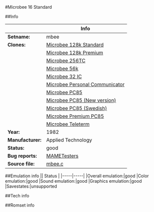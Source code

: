 #Microbee 16 Standard

##Info

||Info|
|-----|-----|
|**Setname:**|mbee
|**Clones:**|[Microbee 128k Standard](mbee128.md)
||[Microbee 128k Premium](mbee128p.md)
||[Microbee 256TC](mbee256.md)
||[Microbee 56k](mbee56.md)
||[Microbee 32 IC](mbeeic.md)
||[Microbee Personal Communicator](mbeepc.md)
||[Microbee PC85](mbeepc85.md)
||[Microbee PC85 (New version)](mbeepc85b.md)
||[Microbee PC85 (Swedish)](mbeepc85s.md)
||[Microbee Premium PC85](mbeeppc.md)
||[Microbee Teleterm](mbeett.md)
|**Year:**|1982
|**Manufacturer:**|Applied Technology
|**Status:**|good
|**Bug reports:**|[MAMETesters](http://mametesters.org/view_all_set.php?type=1&temporary=y&search=mbee.c)
|**Source file:**|[mbee.c](https://github.com/mamedev/mame/blob/master/src/mess/drivers/mbee.c)

##Emulation info
|| Status |
|-----|-----|
|Overall emulation:|good
|Color emulation:|good
|Sound emulation:|good
|Graphics emulation:|good
|Savestates:|unsupported

##Tech info

##Romset info

<!--- START OF EDITED COMMENT DO NOT TOUCH TEXT ABOVE-->
